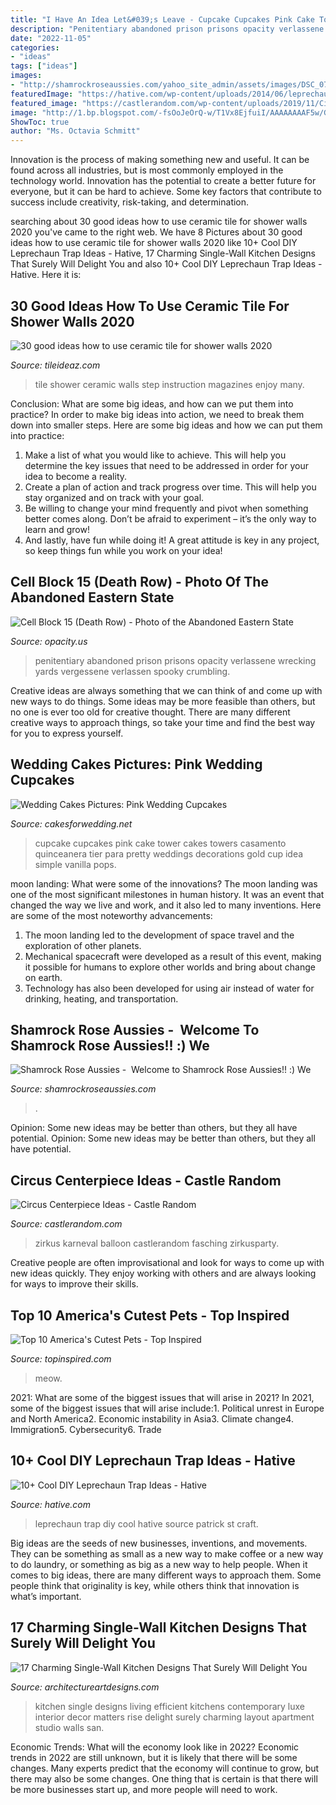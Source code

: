 ```yaml
---
title: "I Have An Idea Let&#039;s Leave - Cupcake Cupcakes Pink Cake Tower Cakes Towers Casamento Quinceanera Tier Para Pretty Weddings Decorations Gold Cup Idea Simple Vanilla Pops"
description: "Penitentiary abandoned prison prisons opacity verlassene wrecking yards vergessene verlassen spooky crumbling"
date: "2022-11-05"
categories:
- "ideas"
tags: ["ideas"]
images:
- "http://shamrockroseaussies.com/yahoo_site_admin/assets/images/DSC_0756.10500148_std.jpg"
featuredImage: "https://hative.com/wp-content/uploads/2014/06/leprechaun-trap-ideas/9-leprechaun-trap-ideas.jpg"
featured_image: "https://castlerandom.com/wp-content/uploads/2019/11/Circus-Themed-Kindergarten-Graduation-Party.jpg"
image: "http://1.bp.blogspot.com/-fsOoJeOrQ-w/T1Vx8EjfuiI/AAAAAAAAF5w/G31OjzMSx6c/w1200-h630-p-k-nu/Pink-Wedding-Cupcake-Tower.jpg"
ShowToc: true
author: "Ms. Octavia Schmitt"
---
```



Innovation is the process of making something new and useful. It can be found across all industries, but is most commonly employed in the technology world. Innovation has the potential to create a better future for everyone, but it can be hard to achieve. Some key factors that contribute to success include creativity, risk-taking, and determination.

	

		
searching about 30 good ideas how to use ceramic tile for shower walls 2020 you've came to the right web. We have 8 Pictures about 30 good ideas how to use ceramic tile for shower walls 2020 like 10+ Cool DIY Leprechaun Trap Ideas - Hative, 17 Charming Single-Wall Kitchen Designs That Surely Will Delight You and also 10+ Cool DIY Leprechaun Trap Ideas - Hative. Here it is:
		
    
## 30 Good Ideas How To Use Ceramic Tile For Shower Walls 2020

<img loading=lazy src="https://www.tileideaz.com/wp-content/uploads/2015/08/429.jpg" onerror="this.onerror=null;this.src='https://tse3.mm.bing.net/th?id=OIP.PSpHZt4U-3nPhmf0UL2GxQHaLG&amp;pid=15.1';" alt="30 good ideas how to use ceramic tile for shower walls 2020">

_Source: tileideaz.com_

>tile shower ceramic walls step instruction magazines enjoy many. 

	

Conclusion: What are some big ideas, and how can we put them into practice?
In order to make big ideas into action, we need to break them down into smaller steps. Here are some big ideas and how we can put them into practice:
1. Make a list of what you would like to achieve. This will help you determine the key issues that need to be addressed in order for your idea to become a reality.
2. Create a plan of action and track progress over time. This will help you stay organized and on track with your goal.
3. Be willing to change your mind frequently and pivot when something better comes along. Don’t be afraid to experiment – it’s the only way to learn and grow!
4. And lastly, have fun while doing it! A great attitude is key in any project, so keep things fun while you work on your idea!

    
## Cell Block 15 (Death Row) - Photo Of The Abandoned Eastern State

<img loading=lazy src="https://opacity.us/images/db/serve/98/160/xlarge/0000005889/cell_block_15_death_row_eastern_state_penitentiary.jpg" onerror="this.onerror=null;this.src='https://tse4.mm.bing.net/th?id=OIP.GvzrYWYHyXO6I6x2wr7eeAHaLH&amp;pid=15.1';" alt="Cell Block 15 (Death Row) - Photo of the Abandoned Eastern State">

_Source: opacity.us_

>penitentiary abandoned prison prisons opacity verlassene wrecking yards vergessene verlassen spooky crumbling. 

	

Creative ideas are always something that we can think of and come up with new ways to do things. Some ideas may be more feasible than others, but no one is ever too old for creative thought. There are many different creative ways to approach things, so take your time and find the best way for you to express yourself.

    
## Wedding Cakes Pictures: Pink Wedding Cupcakes

<img loading=lazy src="http://1.bp.blogspot.com/-fsOoJeOrQ-w/T1Vx8EjfuiI/AAAAAAAAF5w/G31OjzMSx6c/w1200-h630-p-k-nu/Pink-Wedding-Cupcake-Tower.jpg" onerror="this.onerror=null;this.src='https://tse2.mm.bing.net/th?id=OIP.KMOxT5Re7Wf3Ue1uAVnnTQHaLU&amp;pid=15.1';" alt="Wedding Cakes Pictures: Pink Wedding Cupcakes">

_Source: cakesforwedding.net_

>cupcake cupcakes pink cake tower cakes towers casamento quinceanera tier para pretty weddings decorations gold cup idea simple vanilla pops. 

	

moon landing: What were some of the innovations?
The moon landing was one of the most significant milestones in human history. It was an event that changed the way we live and work, and it also led to many inventions. Here are some of the most noteworthy advancements: 
1) The moon landing led to the development of space travel and the exploration of other planets. 
2) Mechanical spacecraft were developed as a result of this event, making it possible for humans to explore other worlds and bring about change on earth. 
3) Technology has also been developed for using air instead of water for drinking, heating, and transportation.

    
## Shamrock Rose Aussies - ﻿﻿﻿ Welcome To Shamrock Rose Aussies!! :) We

<img loading=lazy src="http://shamrockroseaussies.com/yahoo_site_admin/assets/images/DSC_0756.10500148_std.jpg" onerror="this.onerror=null;this.src='https://tse1.mm.bing.net/th?id=OIP.GbFGas-ayDWMUd_9vgedSwHaGO&amp;pid=15.1';" alt="Shamrock Rose Aussies - ﻿﻿﻿ Welcome to Shamrock Rose Aussies!! :) We">

_Source: shamrockroseaussies.com_

>. 

	

Opinion: Some new ideas may be better than others, but they all have potential.
Opinion: Some new ideas may be better than others, but they all have potential.

    
## Circus Centerpiece Ideas - Castle Random

<img loading=lazy src="https://castlerandom.com/wp-content/uploads/2019/11/Circus-Themed-Kindergarten-Graduation-Party.jpg" onerror="this.onerror=null;this.src='https://tse3.mm.bing.net/th?id=OIP.VZzZa9EHfM35qP_Lhgd0_wHaLI&amp;pid=15.1';" alt="Circus Centerpiece Ideas - Castle Random">

_Source: castlerandom.com_

>zirkus karneval balloon castlerandom fasching zirkusparty. 

	

Creative people are often improvisational and look for ways to come up with new ideas quickly. They enjoy working with others and are always looking for ways to improve their skills.

    
## Top 10 America&#039;s Cutest Pets - Top Inspired

<img loading=lazy src="https://www.topinspired.com/wp-content/uploads/2014/01/Meow.jpg" onerror="this.onerror=null;this.src='https://tse4.mm.bing.net/th?id=OIP.GDBkobnnTtlcVsE_zsYaFwHaLI&amp;pid=15.1';" alt="Top 10 America&#039;s Cutest Pets - Top Inspired">

_Source: topinspired.com_

>meow. 

	

2021: What are some of the biggest issues that will arise in 2021?
In 2021, some of the biggest issues that will arise include:1. Political unrest in Europe and North America2. Economic instability in Asia3. Climate change4. Immigration5. Cybersecurity6. Trade
    
## 10+ Cool DIY Leprechaun Trap Ideas - Hative

<img loading=lazy src="https://hative.com/wp-content/uploads/2014/06/leprechaun-trap-ideas/9-leprechaun-trap-ideas.jpg" onerror="this.onerror=null;this.src='https://tse2.mm.bing.net/th?id=OIP.xLMajJcDS9m5vbeMYdK-CgHaJ4&amp;pid=15.1';" alt="10+ Cool DIY Leprechaun Trap Ideas - Hative">

_Source: hative.com_

>leprechaun trap diy cool hative source patrick st craft. 

	

Big ideas are the seeds of new businesses, inventions, and movements. They can be something as small as a new way to make coffee or a new way to do laundry, or something as big as a new way to help people. When it comes to big ideas, there are many different ways to approach them. Some people think that originality is key, while others think that innovation is what’s important.

    
## 17 Charming Single-Wall Kitchen Designs That Surely Will Delight You

<img loading=lazy src="https://www.architectureartdesigns.com/wp-content/uploads/2016/02/16-55.jpg" onerror="this.onerror=null;this.src='https://tse2.mm.bing.net/th?id=OIP.iRM2-6Ey0Te7ruALpJp_vQHaJ4&amp;pid=15.1';" alt="17 Charming Single-Wall Kitchen Designs That Surely Will Delight You">

_Source: architectureartdesigns.com_

>kitchen single designs living efficient kitchens contemporary luxe interior decor matters rise delight surely charming layout apartment studio walls san. 

	

Economic Trends: What will the economy look like in 2022?
Economic trends in 2022 are still unknown, but it is likely that there will be some changes. Many experts predict that the economy will continue to grow, but there may also be some changes. One thing that is certain is that there will be more businesses start up, and more people will need to work.

